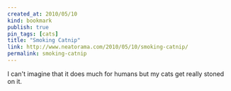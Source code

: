 ```yaml
---
created_at: 2010/05/10
kind: bookmark
publish: true
pin_tags: [cats]
title: "Smoking Catnip"
link: http://www.neatorama.com/2010/05/10/smoking-catnip/
permalink: smoking-catnip
---
```


I can't imagine that it does much for humans but my cats get really stoned on it.
